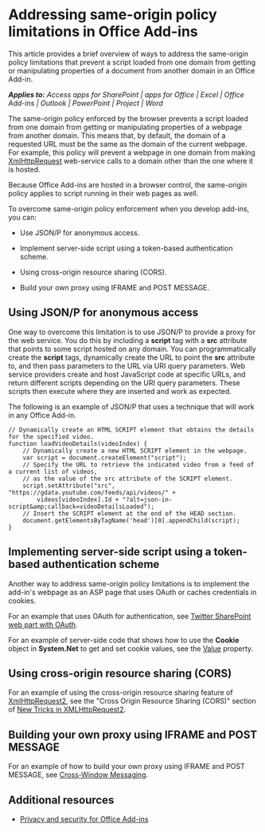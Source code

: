 
# Addressing same-origin policy limitations in Office Add-ins
This article provides a brief overview of ways to address the same-origin policy limitations that prevent a script loaded from one domain from getting or manipulating properties of a document from another domain in an Office Add-in.

 _**Applies to:** Access apps for SharePoint | apps for Office | Excel | Office Add-ins | Outlook | PowerPoint | Project | Word_

The same-origin policy enforced by the browser prevents a script loaded from one domain from getting or manipulating properties of a webpage from another domain. This means that, by default, the domain of a requested URL must be the same as the domain of the current webpage. For example, this policy will prevent a webpage in one domain from making [XmlHttpRequest](http://www.w3.org/TR/XMLHttpRequest/) web-service calls to a domain other than the one where it is hosted.

Because Office Add-ins are hosted in a browser control, the same-origin policy applies to script running in their web pages as well.

To overcome same-origin policy enforcement when you develop add-ins, you can:

- Use JSON/P for anonymous access. 
    
- Implement server-side script using a token-based authentication scheme.
    
- Using cross-origin resource sharing (CORS).
    
- Build your own proxy using IFRAME and POST MESSAGE.
    

## Using JSON/P for anonymous access


One way to overcome this limitation is to use JSON/P to provide a proxy for the web service. You do this by including a  **script** tag with a **src** attribute that points to some script hosted on any domain. You can programmatically create the **script** tags, dynamically create the URL to point the **src** attribute to, and then pass parameters to the URL via URI query parameters. Web service providers create and host JavaScript code at specific URLs, and return different scripts depending on the URI query parameters. These scripts then execute where they are inserted and work as expected.

The following is an example of JSON/P that uses a technique that will work in any Office Add-in.




```
// Dynamically create an HTML SCRIPT element that obtains the details for the specified video.
function loadVideoDetails(videoIndex) {
    // Dynamically create a new HTML SCRIPT element in the webpage.
    var script = document.createElement("script");
    // Specify the URL to retrieve the indicated video from a feed of a current list of videos,
    // as the value of the src attribute of the SCRIPT element. 
    script.setAttribute("src", "https://gdata.youtube.com/feeds/api/videos/" + 
        videos[videoIndex].Id + "?alt=json-in-script&amp;callback=videoDetailsLoaded");
    // Insert the SCRIPT element at the end of the HEAD section.
    document.getElementsByTagName('head')[0].appendChild(script);
}

```


## Implementing server-side script using a token-based authentication scheme


Another way to address same-origin policy limitations is to implement the add-in's webpage as an ASP page that uses OAuth or caches credentials in cookies.

For an example that uses OAuth for authentication, see [Twitter SharePoint web part with OAuth](http://aidangarnish.net/post/Twitter-SharePoint-Web-Part-With-OAuth.aspx).

For an example of server-side code that shows how to use the  **Cookie** object in **System.Net** to get and set cookie values, see the [Value](http://msdn2.microsoft.com/EN-US/library/4f772twc) property.


## Using cross-origin resource sharing (CORS)


For an example of using the cross-origin resource sharing feature of [XmlHttpRequest2](http://dvcs.w3.org/hg/xhr/raw-file/tip/Overview.mdl), see the "Cross Origin Resource Sharing (CORS)" section of [New Tricks in XMLHttpRequest2](http://www.mdl5rocks.com/en/tutorials/file/xhr2/).


## Building your own proxy using IFRAME and POST MESSAGE


For an example of how to build your own proxy using IFRAME and POST MESSAGE, see [Cross-Window Messaging](http://ejohn.org/blog/cross-window-messaging/).


## Additional resources



- [Privacy and security for Office Add-ins](../privacy-and-security.md)
    
